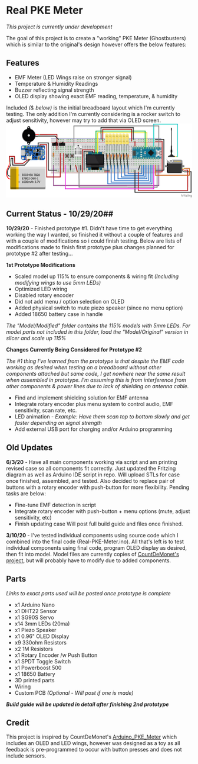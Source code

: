 # Real PKE Meter #

*This project is currently under development*

The goal of this project is to create a "working" PKE Meter (Ghostbusters) which is similar to the original's design however offers the below features:
## Features ##
- EMF Meter (LED Wings raise on stronger signal)
- Temperature & Humidity Readings
- Buzzer reflecting signal strength
- OLED display showing exact EMF reading, temperature, & humidity

Included *(& below)* is the initial breadboard layout which I'm currently testing.  The only addition I'm currently considering is a rocker switch to adjust sensitivity, however may try to add that via OLED screen.
![](https://github.com/BzowK/RealPKEMeter/blob/master/Fritzing/Real-PKE-Meter_bb.png)

## Current Status - 10/29/20##
**10/29/20** - Finished prototype #1.  Didn't have time to get everything working the way I wanted, so finished it without a couple of features and with a couple of modifications so i could finish testing.  Below are lists of modifications made to finish first prototype plus changes planned for prototype #2 after testing...

**1st Prototype Modifications**

- Scaled model up 115% to ensure components & wiring fit *(Including modifying wings to use 5mm LEDs)*
- Optimized LED wiring
- Disabled rotary encoder
- Did not add menu / option selection on OLED
- Added physical switch to mute piezo speaker (since no menu option)
- Added 18650 battery case in handle

*The "Model/Modified" folder contains the 115% models with 5mm LEDs.  For model parts not included in this folder, load the "Model/Original" version in slicer and scale up 115%*

**Changes Currently Being Considered for Prototype #2**

*The #1 thing I've learned from the prototype is that despite the EMF code working as desired when testing on a breadboard without other components attached but same code, I get nowhere near the same result when assembled in prototype.  I'm assuming this is from interference from other components & power lines due to lack of shielding on antenna cable.*

- Find and implement shielding solution for EMF antenna 
- Integrate rotary encoder plus menu system to control audio, EMF sensitivity, scan rate, etc.
- LED animation - *Example: Have them scan top to bottom slowly and get faster depending on signal strength*
- Add external USB port for charging and/or Arduino programming

## Old Updates ##
**6/3/20** - Have all main components working via script and am printing revised case so all components fit correctly. Just updated the Fritzing diagram as well as Arduino IDE script in repo.  Will upload STLs for case once finished, assembled, and tested.  Also decided to replace pair of buttons with a rotary encoder with push-button for more flexibility.  Pending tasks are below:

- Fine-tune EMF detection in script
- Integrate rotary encoder with push-button + menu options (mute, adjust sensitivity, etc)
- Finish updating case
Will post full build guide and files once finished.

**3/10/20** - I've tested individual components using source code which I combined into the final code (Real-PKE-Meter.ino).  All that's left is to test individual components using final code, program OLED display as desired, then fit into model.  Model files are currently copies of [CountDeMonet's project](https://github.com/CountDeMonet/Arduino_PKE_Meter), but will probably have to modify due to added components.

## Parts ##
*Links to exact parts used will be posted once prototype is complete*

- x1 Arduino Nano
- x1 DHT22 Sensor
- x1 SG90S Servo
- x14 3mm LEDs (20ma)
- x1 Piezo Speaker
- x1 0.96" OLED Display
- x9 330ohm Resistors
- x2 1M Resistors
- x1 Rotary Encoder /w Push Button
- x1 SPDT Toggle Switch
- x1 Powerboost 500
- x1 18650 Battery
- 3D printed parts
- Wiring
- Custom PCB *(Optional - Will post if one is made)*

***Build guide will be updated in detail after finishing 2nd prototype***

## Credit ##
This project is inspired by CountDeMonet's [Arduino_PKE_Meter](https://github.com/CountDeMonet/Arduino_PKE_Meter) which includes an OLED and LED wings, however was designed as a toy as all feedback is pre-programmed to occur with button presses and does not include sensors.



